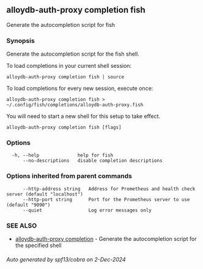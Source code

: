 ## alloydb-auth-proxy completion fish

Generate the autocompletion script for fish

### Synopsis

Generate the autocompletion script for the fish shell.

To load completions in your current shell session:

	alloydb-auth-proxy completion fish | source

To load completions for every new session, execute once:

	alloydb-auth-proxy completion fish > ~/.config/fish/completions/alloydb-auth-proxy.fish

You will need to start a new shell for this setup to take effect.


```
alloydb-auth-proxy completion fish [flags]
```

### Options

```
  -h, --help              help for fish
      --no-descriptions   disable completion descriptions
```

### Options inherited from parent commands

```
      --http-address string   Address for Prometheus and health check server (default "localhost")
      --http-port string      Port for the Prometheus server to use (default "9090")
      --quiet                 Log error messages only
```

### SEE ALSO

* [alloydb-auth-proxy completion](alloydb-auth-proxy_completion.md)	 - Generate the autocompletion script for the specified shell

###### Auto generated by spf13/cobra on 2-Dec-2024
